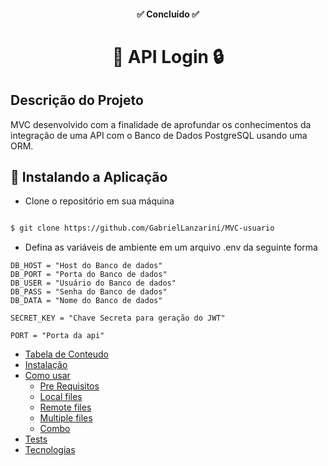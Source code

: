 <h4 align="center"> 
	✅ Concluído ✅
</h4>

<h1 align="center" text-color="red">
    🔑 API Login 🔒 
</h1>

## Descrição do Projeto
MVC desenvolvido com a finalidade de aprofundar os conhecimentos da integração de uma API com o Banco de Dados PostgreSQL usando uma ORM.




<h2>
	🔨 Instalando a Aplicação 
</h2>


* Clone o repositório em sua máquina

```bash

$ git clone https://github.com/GabrielLanzarini/MVC-usuario
```

* Defina as variáveis de ambiente em um arquivo .env da seguinte forma

```env
DB_HOST = "Host do Banco de dados"
DB_PORT = "Porta do Banco de dados"
DB_USER = "Usuário do Banco de dados" 
DB_PASS = "Senha do Banco de dados"
DB_DATA = "Nome do Banco de dados"

SECRET_KEY = "Chave Secreta para geração do JWT"

PORT = "Porta da api"
```



<!--ts-->
   * [Tabela de Conteudo](#tabela-de-conteudo)
   * [Instalação](#instalacao)
   * [Como usar](#como-usar)
      * [Pre Requisitos](#pre-requisitos)
      * [Local files](#local-files)
      * [Remote files](#remote-files)
      * [Multiple files](#multiple-files)
      * [Combo](#combo)
   * [Tests](#testes)
   * [Tecnologias](#tecnologias)
<!--te-->
